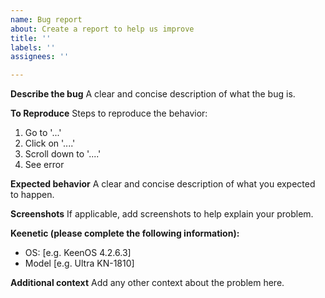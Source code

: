 ```yaml
---
name: Bug report
about: Create a report to help us improve
title: ''
labels: ''
assignees: ''

---
```


**Describe the bug**
A clear and concise description of what the bug is.

**To Reproduce**
Steps to reproduce the behavior:
1. Go to '...'
2. Click on '....'
3. Scroll down to '....'
4. See error

**Expected behavior**
A clear and concise description of what you expected to happen.

**Screenshots**
If applicable, add screenshots to help explain your problem.

**Keenetic (please complete the following information):**
 - OS: [e.g. KeenOS 4.2.6.3]
 - Model [e.g. Ultra KN-1810]

**Additional context**
Add any other context about the problem here.
